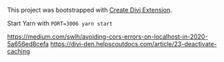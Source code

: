 This project was bootstrapped with [Create Divi Extension](https://github.com/elegantthemes/create-divi-extension).

Start Yarn with `PORT=3006 yarn start`

https://medium.com/swlh/avoiding-cors-errors-on-localhost-in-2020-5a656ed8cefa
https://divi-den.helpscoutdocs.com/article/23-deactivate-caching